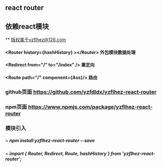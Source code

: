 
## react router
## 依赖react模块 
** 版权属于yzflhez@126.com
#### \<Router history={hashHistory} \>\</Router\> 外包模块数据处理
#### \<Redirect from="/" to="/index" /\> 重定向
#### \<Route path="/" component={Ass}/\> 路由

### github页面   https://github.com/yzfdldx/yzflhez-react-router
### npm页面        https://www.npmjs.com/package/yzflhez-react-router
### 模块引入
##### ~ npm install yzflhez-react-router --save
##### ~ import { Router, Redirect, Route, hashHistory } from 'yzflhez-react-router';

